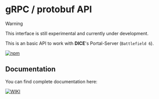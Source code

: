 # gRPC / protobuf API

> [!WARNING]
> This interface is still experimental and currently under development.

This is an basic API to work with **DICE**'s Portal-Server (`Battlefield 6`).

[![npm](https://img.shields.io/npm/v/battlefield6-api)](https://www.npmjs.com/package/battlefield6-api)

## Documentation
You can find complete documentation here:

[![WIKI]](https://github.com/Battlefield6/API/wiki)


[WIKI]: https://img.shields.io/badge/Wiki-%24?style=for-the-badge&logo=github&color=%230d1117
